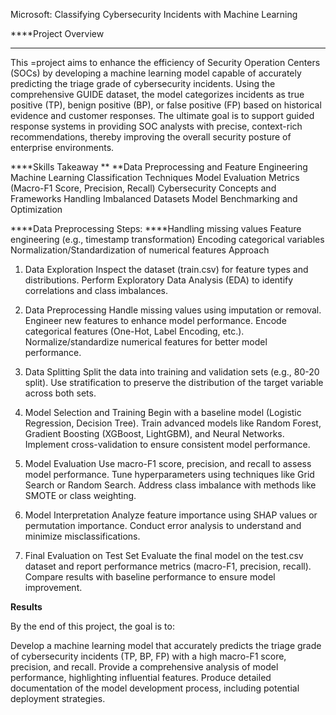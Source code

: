 Microsoft: Classifying Cybersecurity Incidents with Machine Learning

****Project Overview
****
This =project aims to enhance the efficiency of Security Operation Centers (SOCs) by developing a machine learning model capable of accurately predicting the triage grade of cybersecurity incidents. Using the comprehensive GUIDE dataset, the model categorizes incidents as true positive (TP), benign positive (BP), or false positive (FP) based on historical evidence and customer responses. The ultimate goal is to support guided response systems in providing SOC analysts with precise, context-rich recommendations, thereby improving the overall security posture of enterprise environments.

****Skills Takeaway
**
**Data Preprocessing and Feature Engineering
Machine Learning Classification Techniques
Model Evaluation Metrics (Macro-F1 Score, Precision, Recall)
Cybersecurity Concepts and Frameworks 
Handling Imbalanced Datasets
Model Benchmarking and Optimization

****Data Preprocessing Steps:
****Handling missing values Feature engineering (e.g., timestamp transformation) Encoding categorical variables Normalization/Standardization of numerical features Approach

1. Data Exploration
Inspect the dataset (train.csv) for feature types and distributions. Perform Exploratory Data Analysis (EDA) to identify correlations and class imbalances.

2. Data Preprocessing
Handle missing values using imputation or removal. Engineer new features to enhance model performance. Encode categorical features (One-Hot, Label Encoding, etc.). Normalize/standardize numerical features for better model performance.

3. Data Splitting
Split the data into training and validation sets (e.g., 80-20 split). Use stratification to preserve the distribution of the target variable across both sets.

4. Model Selection and Training
Begin with a baseline model (Logistic Regression, Decision Tree). Train advanced models like Random Forest, Gradient Boosting (XGBoost, LightGBM), and Neural Networks. Implement cross-validation to ensure consistent model performance.

5. Model Evaluation
Use macro-F1 score, precision, and recall to assess model performance. Tune hyperparameters using techniques like Grid Search or Random Search. Address class imbalance with methods like SMOTE or class weighting.

6. Model Interpretation
Analyze feature importance using SHAP values or permutation importance. Conduct error analysis to understand and minimize misclassifications.

7. Final Evaluation on Test Set
Evaluate the final model on the test.csv dataset and report performance metrics (macro-F1, precision, recall). Compare results with baseline performance to ensure model improvement.

**Results**

By the end of this project, the goal is to:

Develop a machine learning model that accurately predicts the triage grade of cybersecurity incidents (TP, BP, FP) with a high macro-F1 score, precision, and recall.
Provide a comprehensive analysis of model performance, highlighting influential features.
Produce detailed documentation of the model development process, including potential deployment strategies.

